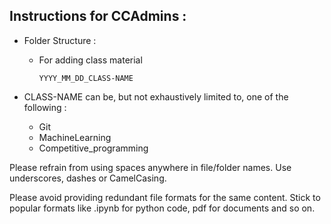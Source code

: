 ## Instructions for CCAdmins :
- Folder Structure :

  - For adding class material

        YYYY_MM_DD_CLASS-NAME


- CLASS-NAME can be, but not exhaustively limited to, one of the following :
  - Git
  - MachineLearning
  - Competitive_programming

Please refrain from using spaces anywhere in file/folder names. Use underscores, dashes or CamelCasing.

Please avoid providing redundant file formats for the same content. Stick to popular formats like .ipynb for python code, pdf for documents and so on.
